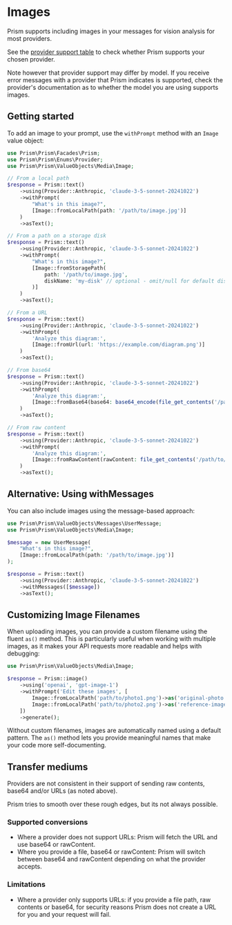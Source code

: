 # Images

Prism supports including images in your messages for vision analysis for most providers.

See the [provider support table](/getting-started/introduction.html#provider-support) to check whether Prism supports your chosen provider.

Note however that provider support may differ by model. If you receive error messages with a provider that Prism indicates is supported, check the provider's documentation as to whether the model you are using supports images.

## Getting started

To add an image to your prompt, use the `withPrompt` method with an `Image` value object:

```php
use Prism\Prism\Facades\Prism;
use Prism\Prism\Enums\Provider;
use Prism\Prism\ValueObjects\Media\Image;

// From a local path
$response = Prism::text()
    ->using(Provider::Anthropic, 'claude-3-5-sonnet-20241022')
    ->withPrompt(
        "What's in this image?",
        [Image::fromLocalPath(path: '/path/to/image.jpg')]
    )
    ->asText();

// From a path on a storage disk
$response = Prism::text()
    ->using(Provider::Anthropic, 'claude-3-5-sonnet-20241022')
    ->withPrompt(
        "What's in this image?",
        [Image::fromStoragePath(
            path: '/path/to/image.jpg',
            diskName: 'my-disk' // optional - omit/null for default disk
        )]
    )
    ->asText();

// From a URL
$response = Prism::text()
    ->using(Provider::Anthropic, 'claude-3-5-sonnet-20241022')
    ->withPrompt(
        'Analyze this diagram:',
        [Image::fromUrl(url: 'https://example.com/diagram.png')]
    )
    ->asText();

// From base64
$response = Prism::text()
    ->using(Provider::Anthropic, 'claude-3-5-sonnet-20241022')
    ->withPrompt(
        'Analyze this diagram:',
        [Image::fromBase64(base64: base64_encode(file_get_contents('/path/to/image.jpg')))]
    )
    ->asText();

// From raw content
$response = Prism::text()
    ->using(Provider::Anthropic, 'claude-3-5-sonnet-20241022')
    ->withPrompt(
        'Analyze this diagram:',
        [Image::fromRawContent(rawContent: file_get_contents('/path/to/image.jpg'))]
    )
    ->asText();
```

## Alternative: Using withMessages

You can also include images using the message-based approach:

```php
use Prism\Prism\ValueObjects\Messages\UserMessage;
use Prism\Prism\ValueObjects\Media\Image;

$message = new UserMessage(
    "What's in this image?",
    [Image::fromLocalPath(path: '/path/to/image.jpg')]
);

$response = Prism::text()
    ->using(Provider::Anthropic, 'claude-3-5-sonnet-20241022')
    ->withMessages([$message])
    ->asText();
```

## Customizing Image Filenames

When uploading images, you can provide a custom filename using the fluent `as()` method. This is particularly useful when working with multiple images, as it makes your API requests more readable and helps with debugging:

```php
use Prism\Prism\ValueObjects\Media\Image;

$response = Prism::image()
    ->using('openai', 'gpt-image-1')
    ->withPrompt('Edit these images', [
        Image::fromLocalPath('path/to/photo1.png')->as('original-photo.png'),
        Image::fromLocalPath('path/to/photo2.png')->as('reference-image.png'),
    ])
    ->generate();
```

Without custom filenames, images are automatically named using a default pattern. The `as()` method lets you provide meaningful names that make your code more self-documenting.

## Transfer mediums

Providers are not consistent in their support of sending raw contents, base64 and/or URLs (as noted above).

Prism tries to smooth over these rough edges, but its not always possible.

### Supported conversions
- Where a provider does not support URLs: Prism will fetch the URL and use base64 or rawContent.
- Where you provide a file, base64 or rawContent: Prism will switch between base64 and rawContent depending on what the provider accepts.

### Limitations
- Where a provider only supports URLs: if you provide a file path, raw contents or base64, for security reasons Prism does not create a URL for you and your request will fail.
